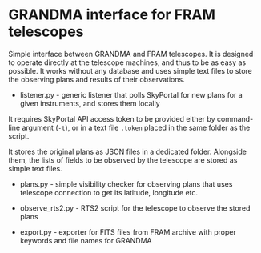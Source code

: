 # GRANDMA interface for FRAM telescopes

Simple interface between GRANDMA and FRAM telescopes.
It is designed to operate directly at the telescope machines, and thus to be as easy as possible. It works without any database and uses simple text files to store the observing plans and results of their observations.

 - listener.py - generic listener that polls SkyPortal for new plans for a given instruments, and stores them locally

It requires SkyPortal API access token to be provided either by command-line argument (`-t`), or in a text file `.token` placed in the same folder as the script.

It stores the original plans as JSON files in a dedicated folder. Alongside them, the lists of fields to be observed by the telescope are stored as simple text files.

 - plans.py - simple visibility checker for observing plans that uses telescope connection to get its latitude, longitude etc.

 - observe_rts2.py - RTS2 script for the telescope to observe the stored plans

 - export.py - exporter for FITS files from FRAM archive with proper keywords and file names for GRANDMA
